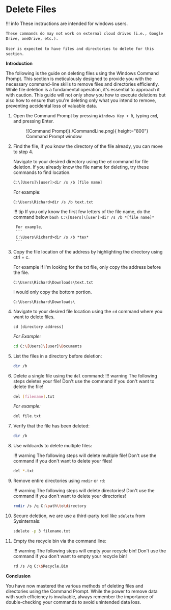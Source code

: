 # Delete Files


!!! info
    These instructions are intended for windows users.

    These commands do may not work on external cloud drives (i.e., Google Drive, oneDrive, etc.).

    User is expected to have files and directories to delete for this section.

<b>Introduction</b> 

The following is the guide on deleting files using the Windows Command Prompt. This section is meticulously designed to provide you with the necessary command-line skills to remove files and directories efficiently. While file deletion is a fundamental operation, it's essential to approach it with caution. This guide will not only show you how to execute deletions but also how to ensure that you're deleting only what you intend to remove, preventing accidental loss of valuable data.

1. Open the Command Prompt by pressing `Windows Key + R`, typing `cmd`, and pressing 
Enter. 

    <figure markdown="span">
    ![Command Prompt](./CommandLine.png){ height="800"}
    <figcaption>Command Prompt window</figcaption>
    </figure>

2. Find the file, if you know the directory of the file already, you can move to step 4.

    Navigate to your desired directory using the `cd` command for file deletion. If you already know the file name for deleting, try these commands to find location.
    ```bash
    C:\[Users]\[user]>dir /s /b [file name]
    ```
    For example:
    ```
    C:\Users\Richard>dir /s /b text.txt
    ```
    !!! tip
        If you only know the first few letters of the file name, do the command below
        ```bash
        C:\[Users]\[user]>dir /s /b *[file name]*
        ```

        For example,
        ```
        C:\Users\Richard>dir /s /b *tex*
        ```

3. Copy the file location of the address by highlighting the directory using ctrl + c.

    For example if I'm looking for the txt file, only copy the address before the file.
    ```
    C:\Users\Richard\Downloads\text.txt
    ```
    I would only copy the bottom portion.
    ```
    C:\Users\Richard\Downloads\
    ```


4. Navigate to your desired file location using the `cd` command where you want to delete files.

    ```
    cd [directory address]
    ```

    <i> For Example: </i>
    ```bash
    cd C:\[Users]\[user]\Documents
    ```

5. List the files in a directory before deletion: 
    ```bash
    dir /b
    ```



6. Delete a single file using the `del` command: 
    !!! warning
        The following steps deletes your file! Don't use the command if you 
        don't want to delete the file!
        
    ```bash
    del [filename].txt
    ```

    <i>For example:</i>
    ```bash
    del file.txt
    ```

7. Verify that the file has been deleted:

    ```bash
    dir /b
    ```

8. Use wildcards to delete multiple files:

    !!! warning
        The following steps will delete multiple file! Don't use the command 
        if you don't want to delete your files!


    ```bash
    del *.txt
    ```

9. Remove entire directories using `rmdir` or `rd`: 

    !!! warning
        The following steps will delete directories! Don't use the command if 
        you don't want to delete your directories!


    ```bash
    rmdir /s /q C:\path\to\directory
    ```

10. Secure deletion, we are use a third-party tool like `sdelete` from Sysinternals: 

    ```bash
    sdelete -p 3 filename.txt
    ```

11. Empty the recycle bin via the command line: 

    !!! warning
        The following steps will empty your recycle bin! Don't use the command 
        if you don't want to empty your recycle bin!

    ```bash
    rd /s /q C:\$Recycle.Bin
    ```


<b>Conclusion</b>

You have now mastered the various methods of deleting files and directories using 
the Command Prompt. While the power to remove data with such efficiency is 
invaluable, always remember the importance of double-checking your commands to 
avoid unintended data loss.
